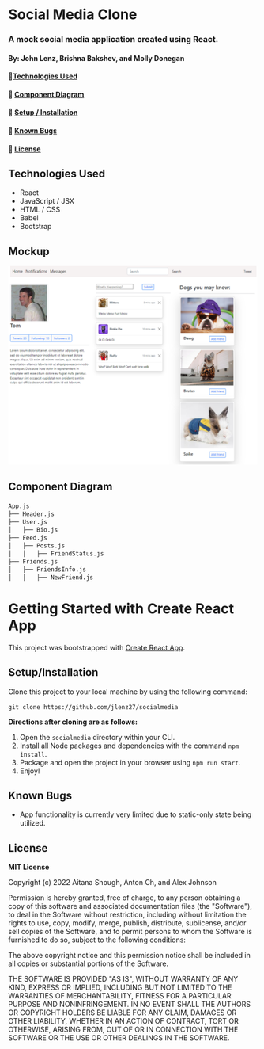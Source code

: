 # Social Media Clone

### A mock social media application created using React.

#### By: John Lenz, Brishna Bakshev, and Molly Donegan

#### 🐣[Technologies Used](#technologies-used)
#### 🐩 [Component Diagram](#component-diagram)
#### 🐷 [Setup / Installation](#setup--installation)
#### 🐰 [Known Bugs](#known-bugs)
#### 🦄 [License](#license)

## Technologies Used
* React
* JavaScript / JSX
* HTML / CSS
* Babel
* Bootstrap

## Mockup

![mockup](/ReactFakeTwitter.png)

## Component Diagram
```
App.js
├── Header.js
├── User.js
│   ├── Bio.js           
├── Feed.js
│   ├── Posts.js       
│   │   ├── FriendStatus.js
├── Friends.js
│   ├── FriendsInfo.js     
│   │   ├── NewFriend.js
```

# Getting Started with Create React App

This project was bootstrapped with [Create React App](https://github.com/facebook/create-react-app).

## Setup/Installation

Clone this project to your local machine by using the following command:
```
git clone https://github.com/jlenz27/socialmedia
```

**Directions after cloning are as follows:**
1. Open the `socialmedia` directory within your CLI.
2. Install all Node packages and dependencies with the command `npm install`.
3. Package and open the project in your browser using `npm run start`.
4. Enjoy!

## Known Bugs

* App functionality is currently very limited due to static-only state being utilized.

## License

**MIT License**

Copyright (c) 2022 Aitana Shough, Anton Ch, and Alex Johnson

Permission is hereby granted, free of charge, to any person obtaining a copy
of this software and associated documentation files (the "Software"), to deal
in the Software without restriction, including without limitation the rights
to use, copy, modify, merge, publish, distribute, sublicense, and/or sell
copies of the Software, and to permit persons to whom the Software is
furnished to do so, subject to the following conditions:

The above copyright notice and this permission notice shall be included in all
copies or substantial portions of the Software.

THE SOFTWARE IS PROVIDED "AS IS", WITHOUT WARRANTY OF ANY KIND, EXPRESS OR
IMPLIED, INCLUDING BUT NOT LIMITED TO THE WARRANTIES OF MERCHANTABILITY,
FITNESS FOR A PARTICULAR PURPOSE AND NONINFRINGEMENT. IN NO EVENT SHALL THE
AUTHORS OR COPYRIGHT HOLDERS BE LIABLE FOR ANY CLAIM, DAMAGES OR OTHER
LIABILITY, WHETHER IN AN ACTION OF CONTRACT, TORT OR OTHERWISE, ARISING FROM,
OUT OF OR IN CONNECTION WITH THE SOFTWARE OR THE USE OR OTHER DEALINGS IN THE
SOFTWARE.